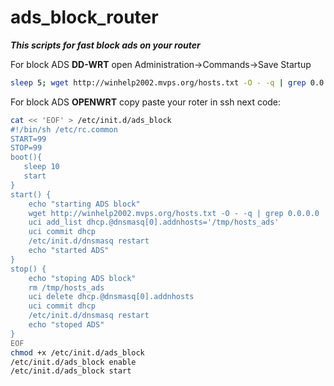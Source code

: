 # ads_block_router

***This scripts for fast block ads on your router***

For block ADS **DD-WRT** open
Administration->Commands->Save Startup
```sh
sleep 5; wget http://winhelp2002.mvps.org/hosts.txt -O - -q | grep 0.0.0.0 | sed 's/^\(.*\)#.*$/\1/' > /etc/hosts; killall -HUP dnsmasq
```


For block ADS **OPENWRT** 
copy paste your roter in ssh next code:
```sh
cat << 'EOF' > /etc/init.d/ads_block
#!/bin/sh /etc/rc.common
START=99
STOP=99
boot(){
   sleep 10
   start
}
start() {
    echo "starting ADS block"
    wget http://winhelp2002.mvps.org/hosts.txt -O - -q | grep 0.0.0.0 | sed 's/^\(.*\)#.*$/\1/'  > /tmp/hosts_ads
    uci add_list dhcp.@dnsmasq[0].addnhosts='/tmp/hosts_ads'
    uci commit dhcp
    /etc/init.d/dnsmasq restart
    echo "started ADS" 
}
stop() {
    echo "stoping ADS block"
    rm /tmp/hosts_ads
    uci delete dhcp.@dnsmasq[0].addnhosts
    uci commit dhcp
    /etc/init.d/dnsmasq restart
    echo "stoped ADS"
}
EOF
chmod +x /etc/init.d/ads_block
/etc/init.d/ads_block enable
/etc/init.d/ads_block start
```
